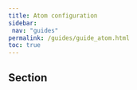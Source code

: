 ```yaml
---
title: Atom configuration
sidebar:
 nav: "guides"
permalink: /guides/guide_atom.html
toc: true
---
```

## Section
